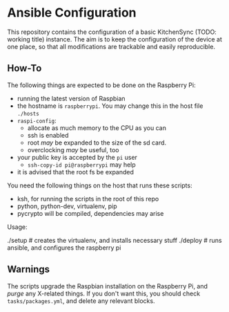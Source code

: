 Ansible Configuration
=====================

This repository contains the configuration of a basic KitchenSync (TODO: working
title) instance. The aim is to keep the configuration of the device at one
place, so that all modifications are trackable and easily reproducible.

How-To
------

The following things are expected to be done on the Raspberry Pi:

 * running the latest version of Raspbian
 * the hostname is `raspberrypi`. You may change this in the host file `./hosts`
 * `raspi-config`:
   - allocate as much memory to the CPU as you can
   - ssh is enabled
   - root *may* be expanded to the size of the sd card.
   - overclocking *may* be useful, too
 * your public key is accepted by the `pi` user
   - `ssh-copy-id pi@raspberrypi` may help
 * it is advised that the root fs be expanded

You need the following things on the host that runs these scripts:
 * ksh, for running the scripts in the root of this repo
 * python, python-dev, virtualenv, pip
 * pycrypto will be compiled, dependencies may arise

Usage:

 ./setup  # creates the virtualenv, and installs necessary stuff
 ./deploy # runs ansible, and configures the raspberry pi

Warnings
--------

The scripts upgrade the Raspbian installation on the Raspberry Pi, and *purge*
any X-related things. If you don't want this, you should check
`tasks/packages.yml`, and delete any relevant blocks.

